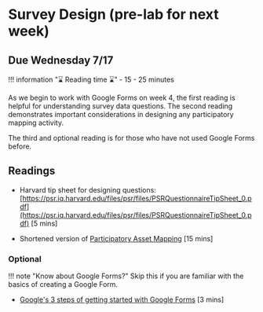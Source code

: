 # Survey Design (pre-lab for next week)

## Due Wednesday 7/17

!!! information "⌛ Reading time ⌛"
    - 15 - 25 minutes

As we begin to work with Google Forms on week 4, the first reading is helpful for understanding survey data questions. The second reading demonstrates important considerations in designing any participatory mapping activity. 

The third and optional reading is for those who have not used Google Forms before. 

## Readings

- Harvard tip sheet for designing questions:
[https://psr.iq.harvard.edu/files/psr/files/PSRQuestionnaireTipSheet_0.pdf](https://psr.iq.harvard.edu/files/psr/files/PSRQuestionnaireTipSheet_0.pdf) [5 mins]

- Shortened version of [Participatory Asset Mapping](../../materials/readings/AssetMappingToolkitShortenedforAA191.pdf) [15 mins]

### Optional

!!! note "Know about Google Forms?"
    Skip this if you are familiar with the basics of creating a Google Form.

- [Google's 3 steps of getting started with Google Forms](https://edu.gcfglobal.org/en/google-forms/getting-started-with-google-forms/1/) [3 mins]
